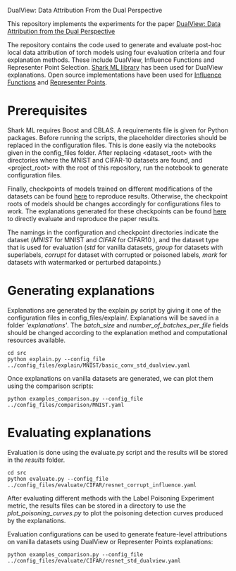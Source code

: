 DualView: Data Attribution From the Dual Perspective

This repository implements the experiments for the paper [DualView: Data Attribution from the Dual Perspective](https://arxiv.org/abs/2402.12118)

The repository contains the code used to generate and evaluate post-hoc local data attribution of torch models using four evaluation criteria and four explanation methods. These include DualView, Influence Functions and Representer Point Selection. [Shark ML library](https://github.com/Shark-ML/Shark) has been used for DualView explanations. Open source implementations have been used for [Influence Functions](https://github.com/nimarb/pytorch_influence_functions) and [Representer Points](https://github.com/chihkuanyeh/Representer_Point_Selection).

# Prerequisites
Shark ML requires Boost and CBLAS. A requirements file is given for Python packages.
Before running the scripts, the placeholder directories should be replaced in the configuration files. This is done easily via the notebooks given in the config_files folder. After replacing <dataset_root> with the directories where the MNIST and CIFAR-10 datasets are found, and <project_root> with the root of this repository, run the notebook to generate configuration files. 

Finally, checkpoints of models trained on different modifications of the datasets can be found [here](https://datacloud.hhi.fraunhofer.de/s/wnjRb45mFeo8Af8) to reproduce results. Otherwise, the checkpoint roots of models should be changes accordingly for configurations files to work. The explanations generated for these checkpoints can be found [here](https://datacloud.hhi.fraunhofer.de/s/AG3MNJ42rGBRyCx) to directly evaluate and reproduce the paper results.

The namings in the configuration and checkpoint directories indicate the dataset (*MNIST* for MNIST and *CIFAR* for CIFAR10 ), and the dataset type that is used for evaluation (*std* for vanilla datasets, *group* for datasets with superlabels, *corrupt* for dataset with corrupted or poisoned labels, *mark* for datasets with watermarked or perturbed datapoints.)

# Generating explanations
Explanations are generated by the explain.py script by giving it one of the configuration files in config_files/explain/. Explanations will be saved in a folder *'explanations'*.
The *batch_size* and *number_of_batches_per_file* fields should be changed according to the explanation method and computational resources available.

    cd src
    python explain.py --config_file ../config_files/explain/MNIST/basic_conv_std_dualview.yaml

Once explanations on vanilla datasets are generated, we can plot them using the comparison scripts:

    python examples_comparison.py --config_file ../config_files/comparison/MNIST.yaml
# Evaluating explanations
Evaluation is done using the evaluate.py script and the results will be stored in the *results* folder.
    
    cd src
    python evaluate.py --config_file ../config_files/evaluate/CIFAR/resnet_corrupt_influence.yaml

After evaluating different methods with the Label Poisoning Experiment metric, the results files can be stored in a directory to use the *plot_poisoning_curves.py* to plot the poisoning detection curves produced by the explanations.

Evaluation configurations can be used to generate feature-level attributions on vanilla datasets using DualView or Representer Points explanations:
    
    python examples_comparison.py --config_file ../config_files/evaluate/CIFAR/resnet_std_dualview.yaml

